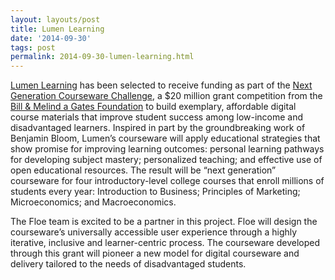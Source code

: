 ```yaml
---
layout: layouts/post
title: Lumen Learning
date: '2014-09-30'
tags: post
permalink: 2014-09-30-lumen-learning.html
---
```

<p><a href="http://lumenlearning.com/">Lumen Learning</a> has been selected to receive funding as part of the
<a href="https://www.gatesfoundation.org/Media-Center/Press-Releases/2014/09/Gates-Foundation-Announces-Finalists-for-$20-Million-in-Digital-Courseware-Investments">Next
 Generation Courseware Challenge</a>,
a $20 million grant competition from the <a href="http://www.gatesfoundation.org/">Bill & Melind
a Gates Foundation</a>
to build exemplary, affordable digital course materials that improve student success among low-income
and disadvantaged learners. Inspired in part by the groundbreaking work of Benjamin Bloom, Lumen’s
courseware will apply educational strategies that show promise for improving learning outcomes: personal
learning pathways for developing subject mastery; personalized teaching; and effective use of open
educational resources. The result will be “next generation” courseware for four introductory-level
college courses that enroll millions of students every year: Introduction to Business; Principles of
Marketing; Microeconomics; and Macroeconomics.</p>
<p>The Floe team is excited to be a partner in this project. Floe will design the courseware’s universally
accessible user experience through a highly iterative, inclusive and learner-centric process.
The courseware developed through this grant will pioneer a new model for digital courseware and
delivery tailored to the needs of disadvantaged students.</p>
